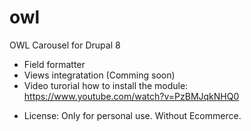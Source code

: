 # owl
OWL Carousel for Drupal 8
+ Field formatter
+ Views integratation (Comming soon)
+ Video turorial how to install the module: https://www.youtube.com/watch?v=PzBMJqkNHQ0

* License: Only for personal use. Without Ecommerce. 
